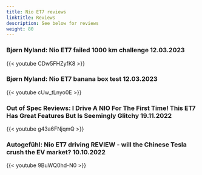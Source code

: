 ```yaml
---
title: Nio ET7 reviews
linktitle: Reviews
description: See below for reviews
weight: 80
---
```

### Bjørn Nyland: Nio ET7 failed 1000 km challenge 12.03.2023

{{< youtube CDw5FHZyfK8 >}}
### Bjørn Nyland: Nio ET7 banana box test 12.03.2023

{{< youtube cUw_tLnyo0E >}}
### Out of Spec Reviews: I Drive A NIO For The First Time! This ET7 Has Great Features But Is Seemingly Glitchy 19.11.2022

{{< youtube g43a6FNjqmQ >}}
### Autogefühl: Nio ET7 driving REVIEW - will the Chinese Tesla crush the EV market? 10.10.2022

{{< youtube 9BuWQ0hd-N0 >}}
